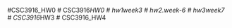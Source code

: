 #CSC3916_HW0
#   C S C 3 9 1 6 _ H W 0  
 #   h w 1 w e e k 3  
 #   h w 2 . w e e k - 6  
 #   h w 3 w e e k 7  
 #   C S C 3 9 1 6 _ H W 3  
 #   C S C 3 9 1 6 _ H W 4  
 